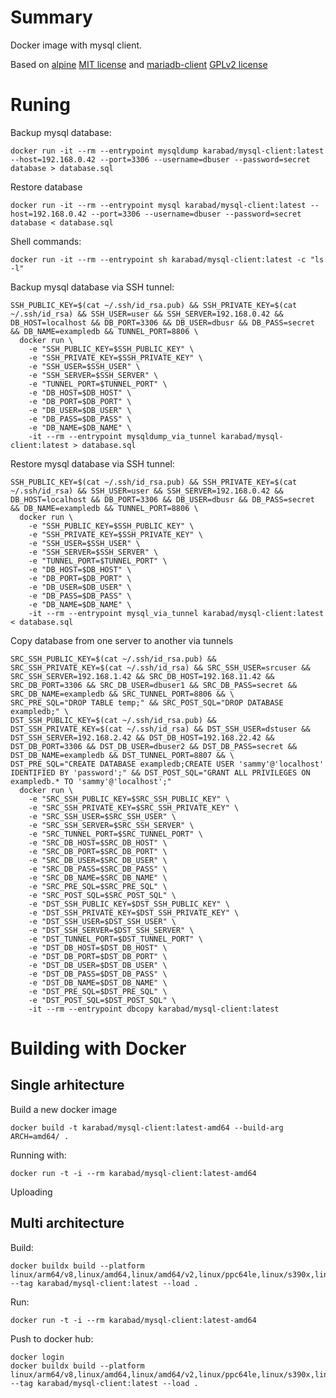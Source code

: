 # Summary

Docker image with mysql client.

Based on [alpine](https://github.com/alpinelinux/docker-alpine) [MIT license](https://github.com/alpinelinux/alpine-wiki/blob/master/LICENSE) and [mariadb-client](https://pkgs.alpinelinux.org/package/edge/main/x86/mysql-client) [GPLv2 license](https://www.gnu.org/licenses/old-licenses/gpl-2.0.html)

# Runing

Backup mysql database:
```
docker run -it --rm --entrypoint mysqldump karabad/mysql-client:latest --host=192.168.0.42 --port=3306 --username=dbuser --password=secret database > database.sql
```

Restore database
```
docker run -it --rm --entrypoint mysql karabad/mysql-client:latest --host=192.168.0.42 --port=3306 --username=dbuser --password=secret database < database.sql
```

Shell commands:
```
docker run -it --rm --entrypoint sh karabad/mysql-client:latest -c "ls -l"
```

Backup mysql database via SSH tunnel:
```
SSH_PUBLIC_KEY=$(cat ~/.ssh/id_rsa.pub) && SSH_PRIVATE_KEY=$(cat ~/.ssh/id_rsa) && SSH_USER=user && SSH_SERVER=192.168.0.42 && DB_HOST=localhost && DB_PORT=3306 && DB_USER=dbusr && DB_PASS=secret && DB_NAME=exampledb && TUNNEL_PORT=8806 \
  docker run \
    -e "SSH_PUBLIC_KEY=$SSH_PUBLIC_KEY" \
    -e "SSH_PRIVATE_KEY=$SSH_PRIVATE_KEY" \
    -e "SSH_USER=$SSH_USER" \
    -e "SSH_SERVER=$SSH_SERVER" \
    -e "TUNNEL_PORT=$TUNNEL_PORT" \
    -e "DB_HOST=$DB_HOST" \
    -e "DB_PORT=$DB_PORT" \
    -e "DB_USER=$DB_USER" \
    -e "DB_PASS=$DB_PASS" \
    -e "DB_NAME=$DB_NAME" \
    -it --rm --entrypoint mysqldump_via_tunnel karabad/mysql-client:latest > database.sql
```

Restore mysql database via SSH tunnel:
```
SSH_PUBLIC_KEY=$(cat ~/.ssh/id_rsa.pub) && SSH_PRIVATE_KEY=$(cat ~/.ssh/id_rsa) && SSH_USER=user && SSH_SERVER=192.168.0.42 && DB_HOST=localhost && DB_PORT=3306 && DB_USER=dbusr && DB_PASS=secret && DB_NAME=exampledb && TUNNEL_PORT=8806 \
  docker run \
    -e "SSH_PUBLIC_KEY=$SSH_PUBLIC_KEY" \
    -e "SSH_PRIVATE_KEY=$SSH_PRIVATE_KEY" \
    -e "SSH_USER=$SSH_USER" \
    -e "SSH_SERVER=$SSH_SERVER" \
    -e "TUNNEL_PORT=$TUNNEL_PORT" \
    -e "DB_HOST=$DB_HOST" \
    -e "DB_PORT=$DB_PORT" \
    -e "DB_USER=$DB_USER" \
    -e "DB_PASS=$DB_PASS" \
    -e "DB_NAME=$DB_NAME" \
    -it --rm --entrypoint mysql_via_tunnel karabad/mysql-client:latest < database.sql
```

Copy database from one server to another via tunnels
```
SRC_SSH_PUBLIC_KEY=$(cat ~/.ssh/id_rsa.pub) && SRC_SSH_PRIVATE_KEY=$(cat ~/.ssh/id_rsa) && SRC_SSH_USER=srcuser && SRC_SSH_SERVER=192.168.1.42 && SRC_DB_HOST=192.168.11.42 && SRC_DB_PORT=3306 && SRC_DB_USER=dbuser1 && SRC_DB_PASS=secret && SRC_DB_NAME=exampledb && SRC_TUNNEL_PORT=8806 && \
SRC_PRE_SQL="DROP TABLE temp;" && SRC_POST_SQL="DROP DATABASE exampledb;" \
DST_SSH_PUBLIC_KEY=$(cat ~/.ssh/id_rsa.pub) && DST_SSH_PRIVATE_KEY=$(cat ~/.ssh/id_rsa) && DST_SSH_USER=dstuser && DST_SSH_SERVER=192.168.2.42 && DST_DB_HOST=192.168.22.42 && DST_DB_PORT=3306 && DST_DB_USER=dbuser2 && DST_DB_PASS=secret && DST_DB_NAME=exampledb && DST_TUNNEL_PORT=8807 && \
DST_PRE_SQL="CREATE DATABASE exampledb;CREATE USER 'sammy'@'localhost' IDENTIFIED BY 'password';" && DST_POST_SQL="GRANT ALL PRIVILEGES ON exampledb.* TO 'sammy'@'localhost';"
  docker run \
    -e "SRC_SSH_PUBLIC_KEY=$SRC_SSH_PUBLIC_KEY" \
    -e "SRC_SSH_PRIVATE_KEY=$SRC_SSH_PRIVATE_KEY" \
    -e "SRC_SSH_USER=$SRC_SSH_USER" \
    -e "SRC_SSH_SERVER=$SRC_SSH_SERVER" \
    -e "SRC_TUNNEL_PORT=$SRC_TUNNEL_PORT" \
    -e "SRC_DB_HOST=$SRC_DB_HOST" \
    -e "SRC_DB_PORT=$SRC_DB_PORT" \
    -e "SRC_DB_USER=$SRC_DB_USER" \
    -e "SRC_DB_PASS=$SRC_DB_PASS" \
    -e "SRC_DB_NAME=$SRC_DB_NAME" \
    -e "SRC_PRE_SQL=$SRC_PRE_SQL" \
    -e "SRC_POST_SQL=$SRC_POST_SQL" \
    -e "DST_SSH_PUBLIC_KEY=$DST_SSH_PUBLIC_KEY" \
    -e "DST_SSH_PRIVATE_KEY=$DST_SSH_PRIVATE_KEY" \
    -e "DST_SSH_USER=$DST_SSH_USER" \
    -e "DST_SSH_SERVER=$DST_SSH_SERVER" \
    -e "DST_TUNNEL_PORT=$DST_TUNNEL_PORT" \
    -e "DST_DB_HOST=$DST_DB_HOST" \
    -e "DST_DB_PORT=$DST_DB_PORT" \
    -e "DST_DB_USER=$DST_DB_USER" \
    -e "DST_DB_PASS=$DST_DB_PASS" \
    -e "DST_DB_NAME=$DST_DB_NAME" \
    -e "DST_PRE_SQL=$DST_PRE_SQL" \
    -e "DST_POST_SQL=$DST_POST_SQL" \
    -it --rm --entrypoint dbcopy karabad/mysql-client:latest
```



# Building with Docker

## Single arhitecture
Build a new docker image

```
docker build -t karabad/mysql-client:latest-amd64 --build-arg ARCH=amd64/ .
```

Running with:
```
docker run -t -i --rm karabad/mysql-client:latest-amd64
```

Uploading

## Multi architecture

Build:
```
docker buildx build --platform linux/arm64/v8,linux/amd64,linux/amd64/v2,linux/ppc64le,linux/s390x,linux/386,linux/arm/v7,linux/arm/v6 --tag karabad/mysql-client:latest --load .
```

Run:
```
docker run -t -i --rm karabad/mysql-client:latest-amd64
```

Push to docker hub:
```
docker login
docker buildx build --platform linux/arm64/v8,linux/amd64,linux/amd64/v2,linux/ppc64le,linux/s390x,linux/386,linux/arm/v7,linux/arm/v6 --tag karabad/mysql-client:latest --load .
```
